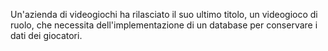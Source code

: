 Un'azienda di videogiochi ha rilasciato il suo ultimo titolo, un videogioco di ruolo, che necessita dell'implementazione di un database per conservare i dati dei giocatori. 

